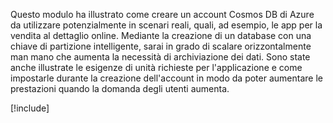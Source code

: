 Questo modulo ha illustrato come creare un account Cosmos DB di Azure da utilizzare potenzialmente in scenari reali, quali, ad esempio, le app per la vendita al dettaglio online. Mediante la creazione di un database con una chiave di partizione intelligente, sarai in grado di scalare orizzontalmente man mano che aumenta la necessità di archiviazione dei dati. Sono state anche illustrate le esigenze di unità richieste per l'applicazione e come impostarle durante la creazione dell'account in modo da poter aumentare le prestazioni quando la domanda degli utenti aumenta.

[!include[](../../../includes/azure-sandbox-cleanup.md)]